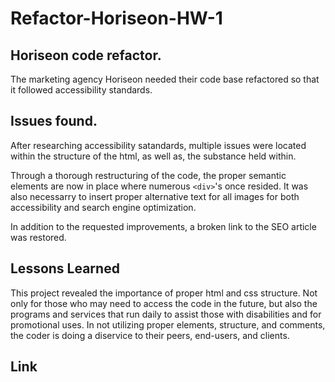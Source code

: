 # Refactor-Horiseon-HW-1

## Horiseon code refactor.

The marketing agency Horiseon needed their code base refactored so that it followed accessibility standards.

## Issues found.

After researching accessibility satandards, multiple issues were located within the structure of the html, as well as, the substance held within. 

Through a thorough restructuring of the code, the proper semantic elements are now in place where numerous `<div>`'s once resided. It was also necessarry to insert proper alternative text for all images for both accessibility and search engine optimization. 

In addition to the requested improvements, a broken link to the SEO article was restored.

## Lessons Learned

This project revealed the importance of proper html and css structure. Not only for those who may need to access the code in the future, but also the programs and services that run daily to assist those with disabilities and for promotional uses. In not utilizing proper elements, structure, and comments, the coder is doing a diservice to their peers, end-users, and clients.

## Link

